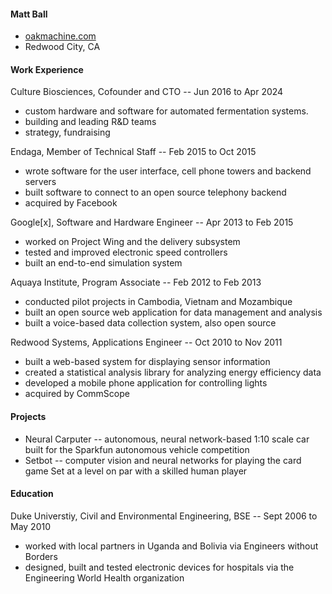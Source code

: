 #### Matt Ball

* [oakmachine.com](https://oakmachine.com)
* Redwood City, CA


#### Work Experience

Culture Biosciences, Cofounder and CTO -- Jun 2016 to Apr 2024

* custom hardware and software for automated fermentation systems.
* building and leading R&D teams
* strategy, fundraising

Endaga, Member of Technical Staff -- Feb 2015 to Oct 2015

* wrote software for the user interface, cell phone towers and backend servers
* built software to connect to an open source telephony backend
* acquired by Facebook

Google[x], Software and Hardware Engineer -- Apr 2013 to Feb 2015

* worked on Project Wing and the delivery subsystem
* tested and improved electronic speed controllers
* built an end-to-end simulation system

Aquaya Institute, Program Associate -- Feb 2012 to Feb 2013

* conducted pilot projects in Cambodia, Vietnam and Mozambique
* built an open source web application for data management and analysis
* built a voice-based data collection system, also open source

Redwood Systems, Applications Engineer -- Oct 2010 to Nov 2011

* built a web-based system for displaying sensor information
* created a statistical analysis library for analyzing energy efficiency data
* developed a mobile phone application for controlling lights
* acquired by CommScope


#### Projects

* Neural Carputer -- autonomous, neural network-based 1:10 scale car built for the Sparkfun autonomous vehicle competition
* Setbot -- computer vision and neural networks for playing the card game Set at a level on par with a skilled human player


#### Education
Duke Universtiy, Civil and Environmental Engineering, BSE -- Sept 2006 to May 2010

* worked with local partners in Uganda and Bolivia via Engineers without Borders
* designed, built and tested electronic devices for hospitals via the Engineering World Health organization
